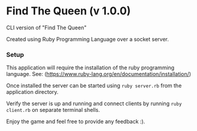 # Find The Queen (v 1.0.0)
CLI version of "Find The Queen"

Created using Ruby Programming Language over a socket server.

### Setup
This application will require the installation of the ruby programming language. See: (https://www.ruby-lang.org/en/documentation/installation/)

Once installed the server can be started using `ruby server.rb` from the application directory.

Verify the server is up and running and connect clients by running `ruby client.rb` on separate terminal shells.

Enjoy the game and feel free to provide any feedback :).
